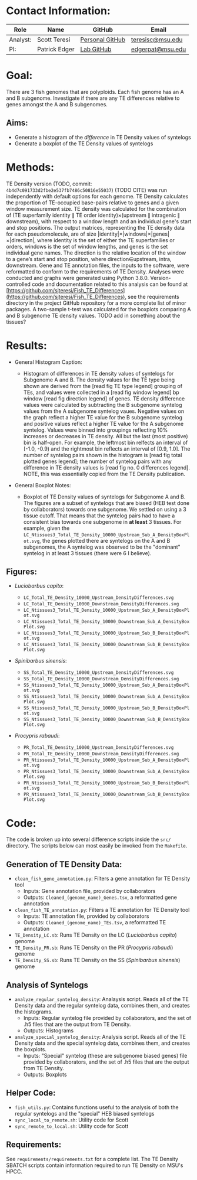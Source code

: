 # Contact Information:
| Role          | Name          | GitHub                                                  | Email              |
|---------------|---------------|---------------------------------------------------------|--------------------|
| Analyst: | Scott Teresi  | [Personal GitHub](https://github.com/sjteresi) | <teresisc@msu.edu> |
| PI:           | Patrick Edger | [Lab GitHub](https://github.com/EdgerLab)               | <edgerpat@msu.edu> |

# Goal:
There are 3 fish genomes that are polyploids. Each fish genome has an A and B subgenome. Investigate if there are any TE differences relative to genes amongst the A and B subgenomes.

## Aims:
* Generate a histogram of the *difference* in TE Density values of syntelogs
* Generate a boxplot of the TE Density values of syntelogs

# Methods:
TE Density version (TODO, commit: `4b4d7c091733d2fbe2e537fb7486c50816e55037`) (TODO CITE) was run independently with default options for each genome.
TE Density calculates the proportion of TE-occupied base-pairs relative to genes and a given window measurement size.
TE density was calculated for the combination of (TE superfamily identity ∥ TE order identity)×(upstream ∥ intragenic ∥ downstream), with respect to a window length and an individual gene's start and stop positions.
The output matrices, representing the TE density data for each pseudomolecule, are of size |identity|×|windows|×|genes|×|direction|, where identity is the set of either the TE superfamilies or orders, windows is the set of window lengths, and genes is the set individual gene names.
The direction is the relative location of the window to a gene’s start and stop position, where direction∈upstream, intra, downstream.
Gene and TE annotation files, the inputs to the software, were reformatted to conform to the requirements of TE Density.
Analyses were conducted and graphs were generated using Python 3.8.0.
Version-controlled code and documentation related to this analysis can be found at [https://github.com/sjteresi/Fish_TE_Differences](https://github.com/sjteresi/Fish_TE_Differences), see the requirements directory in the project GitHub repository for a more complete list of minor packages.
A two-sample t-test was calculated for the boxplots comparing A and B subgenome TE density values. 
TODO add in something about the tissues?

# Results:

- General Histogram Caption:
	* Histogram of differences in TE density values of syntelogs for Subgenome A and B. The density values for the TE type being shown are derived from the [read fig TE type legend] grouping of TEs, and values were collected in a [read fig window legend] bp window [read fig direction legend] of genes. TE density difference values were calculated by subtracting the B subgenome syntelog values from the A subgenome syntelog vaues. Negative values on the graph reflect a higher TE value for the B subgenome syntelog and positive values reflect a higher TE value for the A subgenome syntelog. Values were binned into groupings reflecting 10% increases or decreases in TE density. All but the last (most positive) bin is half-open. For example, the leftmost bin relfects an interval of [-1.0, -0.9) and the rightmost bin reflects an interval of [0.9, 1.0]. The number of syntelog pairs shown in the histogram is [read fig total plotted genes legend]; the number of syntelog pairs with any difference in TE density values is [read fig no. 0 differences legend]. NOTE, this was essentially copied from the TE Density publication.

- General Boxplot Notes:
	* Boxplot of TE Density values of syntelogs for Subgenome A and B. The figures are a subset of syntelogs that are biased (HEB test done by collaborators) towards one subgenome. We settled on using a 3 tissue cutoff. That means that the syntelog pairs had to have a consistent bias towards one subgenome in **at least** 3 tissues. For example, given the `LC_Ntissues3_Total_TE_Density_10000_Upstream_Sub_A_DensityBoxPlot.svg`, the genes plotted there are syntelogs on the A and B subgenomes, the A syntelog was observed to be the "dominant" syntelog in at least 3 tissues (there were 6 I believe). 

## Figures:
- *Luciobarbus capito*:
	* `LC_Total_TE_Density_10000_Upstream_DensityDifferences.svg`
	* `LC_Total_TE_Density_10000_Downstream_DensityDifferences.svg`
	* `LC_Ntissues3_Total_TE_Density_10000_Upstream_Sub_A_DensityBoxPlot.svg`
	* `LC_Ntissues3_Total_TE_Density_10000_Downstream_Sub_A_DensityBoxPlot.svg`
	* `LC_Ntissues3_Total_TE_Density_10000_Upstream_Sub_B_DensityBoxPlot.svg`
	* `LC_Ntissues3_Total_TE_Density_10000_Downstream_Sub_B_DensityBoxPlot.svg`

- *Spinibarbus sinensis*:
	* `SS_Total_TE_Density_10000_Upstream_DensityDifferences.svg`
	* `SS_Total_TE_Density_10000_Downstream_DensityDifferences.svg`
	* `SS_Ntissues3_Total_TE_Density_10000_Upstream_Sub_A_DensityBoxPlot.svg`
	* `SS_Ntissues3_Total_TE_Density_10000_Downstream_Sub_A_DensityBoxPlot.svg`
	* `SS_Ntissues3_Total_TE_Density_10000_Upstream_Sub_B_DensityBoxPlot.svg`
	* `SS_Ntissues3_Total_TE_Density_10000_Downstream_Sub_B_DensityBoxPlot.svg`

- *Procypris rabaudi*:
	* `PR_Total_TE_Density_10000_Upstream_DensityDifferences.svg`
	* `PR_Total_TE_Density_10000_Downstream_DensityDifferences.svg`
	* `PR_Ntissues3_Total_TE_Density_10000_Upstream_Sub_A_DensityBoxPlot.svg`
	* `PR_Ntissues3_Total_TE_Density_10000_Downstream_Sub_A_DensityBoxPlot.svg`
	* `PR_Ntissues3_Total_TE_Density_10000_Upstream_Sub_B_DensityBoxPlot.svg`
	* `PR_Ntissues3_Total_TE_Density_10000_Downstream_Sub_B_DensityBoxPlot.svg`

# Code:
The code is broken up into several difference scripts inside the `src/` directory. The scripts below can most easily be invoked from the `Makefile`.

## Generation of TE Density Data:
* `clean_fish_gene_annotation.py`: Filters a gene annotation for TE Density tool
	- Inputs: Gene annotation file, provided by collaborators
	- Outputs: `Cleaned_(genome_name)_Genes.tsv`, a reformatted gene annotation
* `clean_fish_TE_annotation.py`: Filters a TE annotation for TE Density tool
	- Inputs: TE annotation file, provided by collaborators
	- Outputs: `Cleaned_(genome_name)_TEs.tsv`, a reformatted TE annotation
* `TE_Density_LC.sb`: Runs TE Density on the LC (*Luciobarbus capito*) genome
* `TE_Density_PR.sb`: Runs TE Density on the PR (*Procypris rabaudi*) genome
* `TE_Density_SS.sb`: Runs TE Density on the SS (*Spinibarbus sinensis*) genome

## Analysis of Syntelogs
* `analyze_regular_syntelog_density`: Analaysis script. Reads all of the TE Density data and the regular syntelog data, combines them, and creates the histograms.
	- Inputs: Regular syntelog file provided by collaborators, and the set of .h5 files that are the output from TE Density.
	- Outputs: Histograms
* `analyze_special_syntelog_density`: Analysis script. Reads all of the TE Density data and the special syntelog data, combines them, and creates the boxplots.
	- Inputs: "Special" syntelog (these are subgenome biased genes) file provided by collaborators, and the set of .h5 files that are the output from TE Density.
	- Outputs: Boxplots

## Helper Code:
* `fish_utils.py`: Contains functions useful to the analysis of both the regular syntelogs and the "special" HEB biased syntelogs
* `sync_local_to_remote.sh`: Utility code for Scott
* `sync_remote_to_local.sh`: Utility code for Scott

## Requirements:
See `requirements/requirements.txt` for a complete list. The TE Density SBATCH scripts contain information required to run TE Density on MSU's HPCC.
